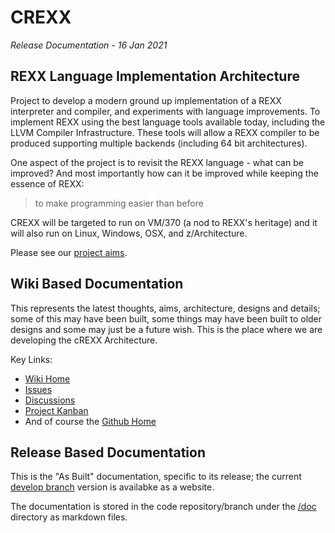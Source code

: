# CREXX

_Release Documentation - 16 Jan 2021_

## REXX Language Implementation Architecture

Project to develop a modern ground up implementation of a REXX
interpreter and compiler, and experiments with language improvements.
To implement REXX using the best language tools available
today, including the LLVM Compiler Infrastructure. These tools will
allow a REXX compiler to be produced supporting multiple backends
(including 64 bit architectures).

One aspect of the project is to revisit the REXX language - what can be
improved? And most importantly how can it be improved while keeping the
essence of REXX:

> to make programming easier than before

CREXX will be targeted to run on VM/370 (a nod to REXX's heritage)
and it will also run on Linux, Windows, OSX, and z/Architecture.

Please see our [project aims](Project-Aims).

## Wiki Based Documentation

This represents the latest thoughts, aims, architecture, designs and details; some of this may have been built, some things may have been built to older designs and some may just be a future wish. This is the place where we are developing the cREXX Architecture.

Key Links:

- [Wiki Home](https://github.com/adesutherland/CREXX/wiki "CREXX Wiki Home")
- [Issues](https://github.com/adesutherland/CREXX/issues "CREXX Issues")
- [Discussions](https://github.com/adesutherland/CREXX/discussions "CREXX Discussions")
- [Project Kanban](https://github.com/adesutherland/CREXX/projects/1 "CREXX Kanban")
- And of course the [Github Home](https://github.com/adesutherland/CREXX "CREXX Github Home")

## Release Based Documentation

This is the "As Built" documentation, specific to its release; the current [develop branch](https://adesutherland.github.io/CREXX/) version is availabke as a website.

The documentation is stored in the code repository/branch under the [/doc](https://github.com/adesutherland/CREXX/tree/develop/docs) directory as markdown files.